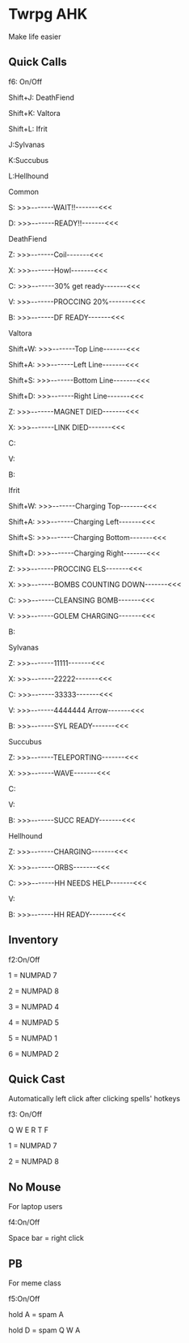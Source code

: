 # Twrpg AHK
Make life easier

## Quick Calls
f6: On/Off

Shift+J: DeathFiend

Shift+K: Valtora

Shift+L: Ifrit

J:Sylvanas

K:Succubus

L:Hellhound

Common

S: >>>-------WAIT!!-------<<<

D: >>>-------READY!!-------<<<


DeathFiend

Z: >>>-------Coil-------<<<

X: >>>-------Howl-------<<<

C: >>>-------30% get ready-------<<<

V: >>>-------PROCCING 20%-------<<<

B: >>>-------DF READY-------<<<



Valtora

Shift+W: >>>-------Top Line-------<<<

Shift+A: >>>-------Left Line-------<<<

Shift+S: >>>-------Bottom Line-------<<<

Shift+D: >>>-------Right Line-------<<<

Z: >>>-------MAGNET DIED-------<<<

X: >>>-------LINK DIED-------<<<

C: 

V: 

B:


Ifrit

Shift+W: >>>-------Charging Top-------<<<

Shift+A: >>>-------Charging Left-------<<<

Shift+S: >>>-------Charging Bottom-------<<<

Shift+D: >>>-------Charging Right-------<<<

Z: >>>-------PROCCING ELS-------<<<

X: >>>-------BOMBS COUNTING DOWN-------<<<

C: >>>-------CLEANSING BOMB-------<<<

V: >>>-------GOLEM CHARGING-------<<<

B:


Sylvanas

Z: >>>-------11111-------<<<

X: >>>-------22222-------<<<

C: >>>-------33333-------<<<

V: >>>-------4444444 Arrow-------<<<

B: >>>-------SYL READY-------<<<



Succubus

Z: >>>-------TELEPORTING-------<<<

X: >>>-------WAVE-------<<<

C: 

V: 

B: >>>-------SUCC READY-------<<<


Hellhound

Z: >>>-------CHARGING-------<<<

X: >>>-------ORBS-------<<<

C: >>>-------HH NEEDS HELP-------<<<

V:

B: >>>-------HH READY-------<<<

## Inventory
f2:On/Off

1 = NUMPAD 7

2 = NUMPAD 8

3 = NUMPAD 4

4 = NUMPAD 5

5 = NUMPAD 1

6 = NUMPAD 2

## Quick Cast
Automatically left click after clicking spells' hotkeys

f3: On/Off

Q W E R T F

1 = NUMPAD 7

2 = NUMPAD 8

## No Mouse
For laptop users

f4:On/Off

Space bar = right click

## PB
For meme class

f5:On/Off

hold A = spam A

hold D = spam Q W A